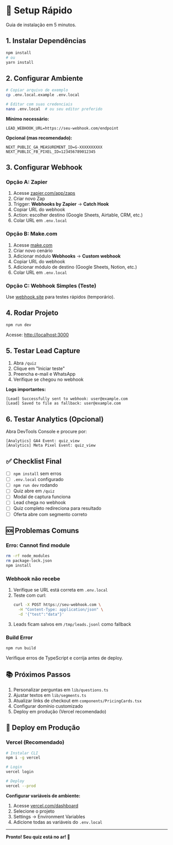 # 🚀 Setup Rápido

Guia de instalação em 5 minutos.

## 1. Instalar Dependências

```bash
npm install
# ou
yarn install
```

## 2. Configurar Ambiente

```bash
# Copiar arquivo de exemplo
cp .env.local.example .env.local

# Editar com suas credenciais
nano .env.local  # ou seu editor preferido
```

**Mínimo necessário:**

```env
LEAD_WEBHOOK_URL=https://seu-webhook.com/endpoint
```

**Opcional (mas recomendado):**

```env
NEXT_PUBLIC_GA_MEASUREMENT_ID=G-XXXXXXXXXX
NEXT_PUBLIC_FB_PIXEL_ID=123456789012345
```

## 3. Configurar Webhook

### Opção A: Zapier

1. Acesse [zapier.com/app/zaps](https://zapier.com/app/zaps)
2. Criar novo Zap
3. Trigger: **Webhooks by Zapier** → **Catch Hook**
4. Copiar URL do webhook
5. Action: escolher destino (Google Sheets, Airtable, CRM, etc.)
6. Colar URL em `.env.local`

### Opção B: Make.com

1. Acesse [make.com](https://make.com)
2. Criar novo cenário
3. Adicionar módulo **Webhooks** → **Custom webhook**
4. Copiar URL do webhook
5. Adicionar módulo de destino (Google Sheets, Notion, etc.)
6. Colar URL em `.env.local`

### Opção C: Webhook Simples (Teste)

Use [webhook.site](https://webhook.site) para testes rápidos (temporário).

## 4. Rodar Projeto

```bash
npm run dev
```

Acesse: [http://localhost:3000](http://localhost:3000)

## 5. Testar Lead Capture

1. Abra `/quiz`
2. Clique em "Iniciar teste"
3. Preencha e-mail e WhatsApp
4. Verifique se chegou no webhook

**Logs importantes:**

```
[Lead] Successfully sent to webhook: user@example.com
[Lead] Saved to file as fallback: user@example.com
```

## 6. Testar Analytics (Opcional)

Abra DevTools Console e procure por:

```
[Analytics] GA4 Event: quiz_view
[Analytics] Meta Pixel Event: quiz_view
```

## ✅ Checklist Final

- [ ] `npm install` sem erros
- [ ] `.env.local` configurado
- [ ] `npm run dev` rodando
- [ ] Quiz abre em `/quiz`
- [ ] Modal de captura funciona
- [ ] Lead chega no webhook
- [ ] Quiz completo redireciona para resultado
- [ ] Oferta abre com segmento correto

## 🆘 Problemas Comuns

### Erro: Cannot find module

```bash
rm -rf node_modules
rm package-lock.json
npm install
```

### Webhook não recebe

1. Verifique se URL está correta em `.env.local`
2. Teste com curl:
   ```bash
   curl -X POST https://seu-webhook.com \
     -H "Content-Type: application/json" \
     -d '{"test":"data"}'
   ```
3. Leads ficam salvos em `/tmp/leads.jsonl` como fallback

### Build Error

```bash
npm run build
```

Verifique erros de TypeScript e corrija antes de deploy.

## 📚 Próximos Passos

1. Personalizar perguntas em `lib/questions.ts`
2. Ajustar textos em `lib/segments.ts`
3. Atualizar links de checkout em `components/PricingCards.tsx`
4. Configurar domínio customizado
5. Deploy em produção (Vercel recomendado)

## 🎯 Deploy em Produção

### Vercel (Recomendado)

```bash
# Instalar CLI
npm i -g vercel

# Login
vercel login

# Deploy
vercel --prod
```

**Configurar variáveis de ambiente:**

1. Acesse [vercel.com/dashboard](https://vercel.com/dashboard)
2. Selecione o projeto
3. Settings → Environment Variables
4. Adicione todas as variáveis do `.env.local`

---

**Pronto! Seu quiz está no ar! 🎉**
